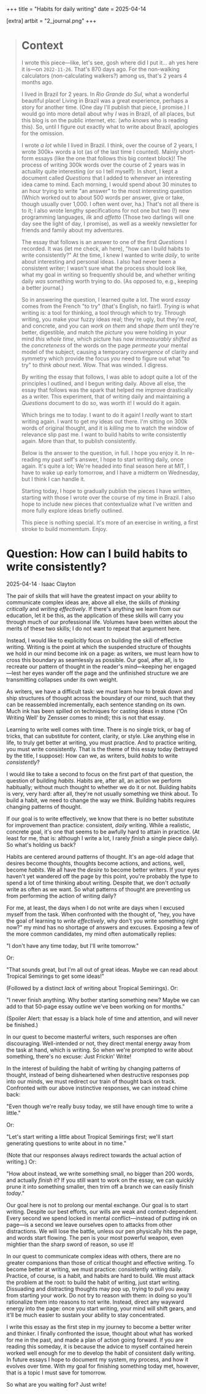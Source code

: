 +++
title = "Habits for daily writing"
date = 2025-04-14

[extra]
artbit = "2_journal.png"
+++

> # Context
>
> I wrote this piece—like, let's see, gosh where did I put it... ah yes here it is—on `2022-11-26`. That's 870 days ago. For the non-walking calculators (non-calculating walkers?) among us, that's 2 years 4 months ago.
>
> I lived in Brazil for 2 years. In _Rio Grande do Sul_, what a wonderful beautiful place! Living in Brazil was a great experience, perhaps a story for another time. (One day I'll publish that piece, I promise.) I would go into more detail about why *I* was in Brazil, of all places, but this blog is on the public internet, etc. (*who knows* who is reading this). So, until I figure out exactly what to write about Brazil, apologies for the omission.
>
> I wrote *a lot* while I lived in Brazil. I think, over the course of 2 years, I wrote 300k+ words a lot (as of the last time I counted). Mainly short-form essays (like the one that follows this big context block)! The process of writing 300k words over the course of 2 years was in actuality quite interesting (or so I tell myself): In short, I kept a document called *Questions* that I added to whenever an interesting idea came to mind. Each morning, I would spend about 30 minutes to an hour trying to write "an answer" to the most interesting question (Which worked out to about 500 words per answer, give or take, though usually over 1,000. I often went over, ha.) That's not all there is to it; I also wrote lengthy specifications for not one but two (!) new programming languages, *ilk* and *affetto* (Those two darlings will one day see the light of day, I promise), as well as a weekly newsletter for friends and family about my adventures.
>
> The essay that follows is an answer to one of the first *Questions* I recorded. It was (let me check, ah here), "how can I build habits to write consistently?" At the time, I knew I wanted to write *daily*, to write about interesting and personal ideas. I also had never been a consistent writer; I wasn't sure what the process should look like, what my goal in writing so frequently should be, and whether writing daily _was_ something worth trying to do. (As opposed to, e.g., keeping a better journal.)
>
> So in answering the question, I learned quite a lot. The word *essay* comes from the French "to try" (that's English, no fair!). *Trying* is what writing is: a tool for thinking, a tool through which to try. Through writing, you make your fuzzy ideas real; they're ugly, but they're *real*, and concrete, and you can *work on them* and *shape them* until they're better, digestible, and match the *picture* you were holding in your mind *this whole time*, which picture has now *immeasurably shifted* as the *concreteness* of the words on the page *permeate* your mental model of the subject, causing a temporary *convergence* of clarity and symmetry which provide the focus *you* need to figure out what "to try" to *think about* next. Wow. That was winded. I digress.
>
> By writing the essay that follows, I was able to adopt quite a lot of the principles I outlined, and I begun writing daily. Above all else, the essay that follows was the spark that helped me improve drastically as a writer. This experiment, that of writing daily and maintaining a *Questions* document to do so, was worth it! I would do it again.
>
> Which brings me to today. I want to do it again! I *really* want to start writing again. I want to get my ideas out there. I'm sitting on 300k words of original thought, and it is _killing_ me to watch the window of relevance slip past me. I want to build habits to write consistently again. More than that, to publish consistently.
>
> Below is the answer to the question, in full. I hope you enjoy it. In re-reading my past self's answer, I hope to start writing daily, once again. It's quite a lot; We're headed into final season here at MIT, I have to wake up early tomorrow, and I have a midterm on Wednesday, but I think I can handle it.
>
> Starting today, I hope to gradually publish the pieces I have written, starting with those I wrote over the course of my time in Brazil. I also hope to include new pieces that contextualize what I've written and more fully explore ideas briefly outlined.
>
> This piece is nothing special. It's more of an exercise in writing, a first stroke to build momemtum. Enjoy.

# Question: How can I build habits to write consistently?

<p class="tag">2025-04-14 · Isaac Clayton</p>

The pair of skills that will have the greatest impact on your ability to
communicate complex ideas are, above all else, the skills of *thinking
critically* and *writing effectively*. If there's anything we learn from
our education, let it be this, as the application of these skills will
carry you through much of our professional life. Volumes have been
written about the merits of these two skills; I do not want to repeat
that argument here.

Instead, I would like to explicitly focus on building the skill of
effective writing. Writing is the point at which the suspended structure
of thoughts we hold in our mind become ink on a page: as writers, we
must learn how to cross this boundary as seamlessly as possible. Our
goal, after all, is to recreate our pattern of thought in the reader's
mind—keeping her engaged—lest her eyes wander off the page and the
unfinished structure we are transmitting collapses under its own weight.

As writers, we have a difficult task: we must learn how to break down
and ship structures of thought across the boundary of our mind, such
that they can be reassembled incrementally, each sentence standing on
its own. Much ink has been spilled on techniques for casting ideas in
stone ('On Writing Well' by Zensser comes to mind); this is not that
essay.

Learning to write well comes with time. There is no single trick, or bag
of tricks, that can substitute for content, clarity, or style. Like
anything else in life, to truly get better at writing, you must
practice. And to practice writing, you must write consistently. That is
the theme of this essay today (betrayed by the title, I suppose): How
can we, as writers, build *habits* to write *consistently*?

I would like to take a second to focus on the first part of that
question, the question of building *habits*. Habits are, after all, an
action we perform habitually; without much thought to whether we do it
or not. Building habits is very, very hard: after all, they're not
usually something we think about. To build a habit, we need to change
the way we think. Building habits requires changing patterns of thought.

If our goal is to write effectively, we know that there is no better
substitute for improvement than practice: consistent, *daily* writing.
While a realistic, concrete goal, it's one that seems to be awfully hard
to attain in practice. (At least for me, that is: although I write a
lot, I rarely *finish* a single piece daily). So what's holding us back?

Habits are centered around patterns of thought. It's an age-old adage
that desires become thoughts, thoughts become actions, and actions,
well, become *habits*. We all have the *desire* to become better
writers. If your eyes haven't yet wandered off the page by this point,
you're probably the type to spend a lot of time thinking about writing.
Despite that, we don't *actually* write as often as we want. So what
patterns of thought are preventing us from performing the action of
writing daily?

For me, at least, the days when I do not write are days when I excused
myself from the task. When confronted with the thought of, "hey, you
have the goal of learning to *write effectively*, why don't you write
something right now?" my mind has no shortage of answers and excuses.
Exposing a few of the more common candidates, my mind often
automatically replies:

"I don't have any time today, but I'll write tomorrow."

Or:

"That sounds great, but I'm all out of great ideas. Maybe we can read
about Tropical Semirings to get some ideas!"

(Followed by a distinct *lack* of writing about Tropical Semirings). Or:

"I never finish anything. Why bother starting something new? Maybe we
can add to that 50-page essay outline we've been working on for months."

(Spoiler Alert: that essay is a black hole of time and attention, and
will never be finished.)

In our quest to become masterful writers, such responses are often
discouraging. Well-intended or not, they direct mental energy away from
the task at hand, which is writing. So when we're prompted to write
about something, there's no excuse: Just Frickin' Write!

In the interest of building the habit of writing by changing patterns of
thought, instead of being disheartened when destructive responses pop
into our minds, we must redirect our train of thought back on track.
Confronted with our above instinctive responses, we can instead chime
back:

"Even though we're really busy today, we still have enough time to write
a little."

Or:

"Let's start writing a little about Tropical Semirings first; we'll
start generating questions to write about in no time."

(Note that our responses always redirect towards the actual action of
writing.) Or:

"How about instead, we write something small, no bigger than 200 words,
and actually *finish* it? If you still want to work on the essay, we can
quickly prune it into something smaller, then trim off a branch we can
easily finish *today*."

Our goal here is not to prolong our mental exchange. Our goal is to
start writing. Despite our best efforts, our wills are weak and
context-dependent. Every second we spend locked in mental
conflict—instead of putting ink on page—is a second we leave ourselves
open to attacks from other distractions. We will lose the battle, unless
our pen physically hits the page, and words start flowing. The pen is
your most powerful weapon, even mightier than the sharp sword of reason,
so use it!

In our quest to communicate complex ideas with others, there are no
greater companions than those of critical thought and effective writing.
To become better at writing, we must practice: consistently writing
daily. Practice, of course, is a habit, and habits are hard to build. We
must attack the problem at the root: to build the habit of writing, just
start writing. Dissuading and distracting thoughts may pop up, trying to
pull you away from starting your work. Do not try to reason with them:
in doing so you'll rationalize them into reasons to not write. Instead,
direct any wayward energy into the page: once you start writing, your
mind will shift gears, and it'll be much easier to sustain your ability
to stay concentrated.

I write this essay as the first step in my journey to become a better
writer and thinker. I finally confronted the issue, thought about what
has worked for me in the past, and made a plan of action going forward.
If you are reading this someday, it is because the advice to myself
contained herein worked well enough for me to develop the habit of
consistent daily writing. In future essays I hope to document my system,
my process, and how it evolves over time. With my goal for finishing
something today met, however, that is a topic I must save for tomorrow.

So what are you waiting for? Just write!
